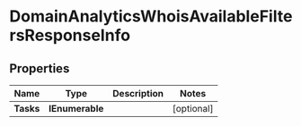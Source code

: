 # DomainAnalyticsWhoisAvailableFiltersResponseInfo


## Properties

| Name | Type | Description | Notes |
|------------ | ------------- | ------------- | -------------|
**Tasks** | **IEnumerable<DomainAnalyticsWhoisAvailableFiltersTaskInfo>** |  |[optional]|